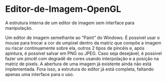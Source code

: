 # Editor-de-Imagem-OpenGL
A estrutura interna de um editor de imagem sem interface para manipulação.

Um editor de imagem semelhante ao “Paint” do Windows. É possível usar o mouse para trocar a cor de umpixel dentro da matriz que compõe a imagem ou riscar continuamente sobre ela, outros 2 tipos de pincéis e, após apintura, é possível salvar em PNG ou JPEG. Caso seja desejável, é possivel fazer um pincél com degradê de cores usando interpolação e a posição na matriz de pixels.
A abertura de uma imagem já existente ainda não está implementada. Fora isso, a estrutura do editor já está completa, faltando apenas uma interface para o uso.
